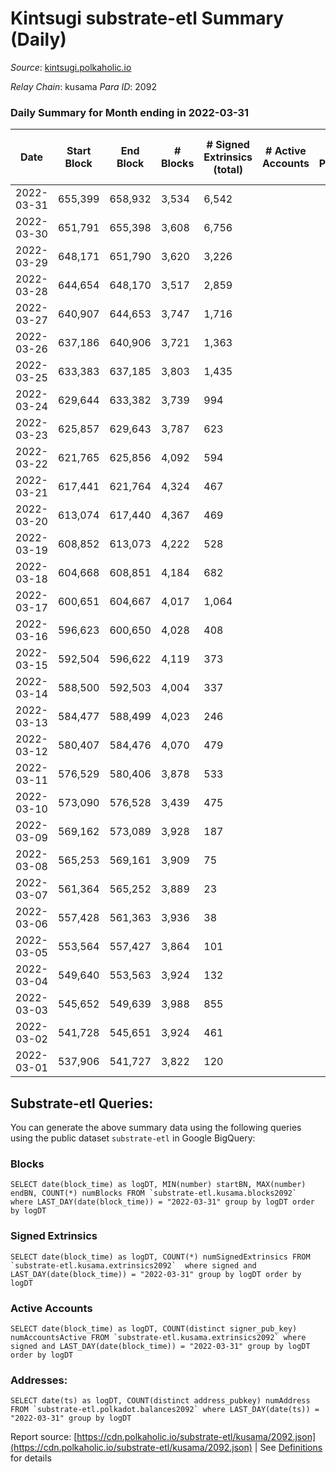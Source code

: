 # Kintsugi substrate-etl Summary (Daily)

_Source_: [kintsugi.polkaholic.io](https://kintsugi.polkaholic.io)

*Relay Chain*: kusama
*Para ID*: 2092



### Daily Summary for Month ending in 2022-03-31


| Date | Start Block | End Block | # Blocks | # Signed Extrinsics (total) | # Active Accounts | # Passive | # New | # Addresses with Balances | # Events | # Transfers | # XCM Transfers In | # XCM Transfers Out |
| ---- | ----------- | --------- | -------- | --------------------------- | ----------------- | --------- | ----- | ------------------------- | -------- | ----------- | ------------------ | ------------------- |
| 2022-03-31 | 655,399 | 658,932 | 3,534  | 6,542 |  |  |  | 7,402 | 32,426 | 67 ($168,863.31) | 19 ($17,592.55) | 42 ($35,932.17) |
| 2022-03-30 | 651,791 | 655,398 | 3,608  | 6,756 |  |  |  | 7,383 | 33,179 | 40 ($92,727.18) | 31 ($410,065.89) | 28 ($14,108.70) |
| 2022-03-29 | 648,171 | 651,790 | 3,620  | 3,226 |  |  |  | 7,360 | 30,105 | 135 ($84,101.63) | 14 ($184,007.94) | 19 ($9,813.35) |
| 2022-03-28 | 644,654 | 648,170 | 3,517  | 2,859 |  |  |  | 7,258 | 28,407 | 59 ($77,035.60) | 17 ($66,960.19) | 16 ($10,428.53) |
| 2022-03-27 | 640,907 | 644,653 | 3,747  | 1,716 |  |  |  | 7,232 | 28,784 | 42 ($57,303.84) | 18 ($71,496.57) | 29 ($33,998.94) |
| 2022-03-26 | 637,186 | 640,906 | 3,721  | 1,363 |  |  |  | 7,222 | 28,146 | 35 ($20,366.26) | 14 ($39,146.71) | 8 ($5,272.39) |
| 2022-03-25 | 633,383 | 637,185 | 3,803  | 1,435 |  |  |  | 7,212 | 29,221 | 56 ($240,926.29) | 25 ($24,231.33) | 21 ($10,551.93) |
| 2022-03-24 | 629,644 | 633,382 | 3,739  | 994 |  |  |  | 7,188 | 28,286 | 67 ($16,770,719.75) | 14 ($12,988.45) | 14 ($4,608.96) |
| 2022-03-23 | 625,857 | 629,643 | 3,787  | 623 |  |  |  | 7,158 | 27,846 | 53 ($27,993.69) | 8 ($54,148.13) | 25 ($18,415.28) |
| 2022-03-22 | 621,765 | 625,856 | 4,092  | 594 |  |  |  | 7,139 | 30,296 | 80 ($88,150.42) | 12 ($5,182.05) | 66 ($61,474.87) |
| 2022-03-21 | 617,441 | 621,764 | 4,324  | 467 |  |  |  | 7,095 | 31,336 | 33 ($61,909.44) |   | 8 ($5,900.07) |
| 2022-03-20 | 613,074 | 617,440 | 4,367  | 469 |  |  |  | 7,089 | 31,665 | 35 ($35,751.59) |   | 8 ($9,553.66) |
| 2022-03-19 | 608,852 | 613,073 | 4,222  | 528 |  |  |  | 7,080 | 30,842 | 44 ($22,487.32) |   | 5 ($3,790.35) |
| 2022-03-18 | 604,668 | 608,851 | 4,184  | 682 |  |  |  | 7,067 | 31,340 | 128 ($49,654.21) | 1 ($1.19) | 4 ($5,795.62) |
| 2022-03-17 | 600,651 | 604,667 | 4,017  | 1,064 |  |  |  | 7,004 | 31,498 | 199 ($79,808.49) | 2 ($1,242.76) | 7 ($14,725.02) |
| 2022-03-16 | 596,623 | 600,650 | 4,028  | 408 |  |  |  | 6,914 | 29,121 | 34 ($1,368,670.05) | 2 ($75.16) | 15 ($2,935.31) |
| 2022-03-15 | 592,504 | 596,622 | 4,119  | 373 |  |  |  | 6,906 | 29,136 | 21 ($23,286.20) |   | 22 ($56,325.04) |
| 2022-03-14 | 588,500 | 592,503 | 4,004  | 337 |  |  |  | 6,898 | 25,104 | 58 ($23,812.91) | 2 ($0.06) | 26 ($19,930.83) |
| 2022-03-13 | 584,477 | 588,499 | 4,023  | 246 |  |  |  | 6,860 | 25,775 | 21 ($11,076.11) |   | 4 ($5,397.37) |
| 2022-03-12 | 580,407 | 584,476 | 4,070  | 479 |  |  |  | 6,851 | 29,699 | 29 ($16,408.04) |   | 14 ($8,835.91) |
| 2022-03-11 | 576,529 | 580,406 | 3,878  | 533 |  |  |  | 6,842 | 29,247 | 90 ($40,743.54) |   | 15 ($13,046.66) |
| 2022-03-10 | 573,090 | 576,528 | 3,439  | 475 |  |  |  | 6,806 | 22,510 | 78 ($36,654.09) | 5 ($21.75) | 25 ($15,453.20) |
| 2022-03-09 | 569,162 | 573,089 | 3,928  | 187 |  |  |  | 6,782 | 24,054 | 34 ($20,195.05) |   | 43 ($92,392.57) |
| 2022-03-08 | 565,253 | 569,161 | 3,909  | 75 |  |  |  | 6,766 | 23,647 | 37 ($259,321.54) | 1 ($0.02) | 11 ($67,642.59) |
| 2022-03-07 | 561,364 | 565,252 | 3,889  | 23 |  |  |  | 6,752 | 23,552 | 38 ($1,804.86) |   |   |
| 2022-03-06 | 557,428 | 561,363 | 3,936  | 38 |  |  |  | 6,720 | 23,689 | 11 ($2,586.37) |   | 1 ($11.47) |
| 2022-03-05 | 553,564 | 557,427 | 3,864  | 101 |  |  |  | 6,717 | 23,400 | 52 ($40,624.23) |   | 8 ($945.63) |
| 2022-03-04 | 549,640 | 553,563 | 3,924  | 132 |  |  |  | 6,708 | 25,774 | 19 ($2,844.47) |   | 9 ($1,065.85) |
| 2022-03-03 | 545,652 | 549,639 | 3,988  | 855 |  |  |  | 6,698 | 26,735 | 12 ($9,252.17) |   | 1 ($1.12) |
| 2022-03-02 | 541,728 | 545,651 | 3,924  | 461 |  |  |  | 6,692 | 28,055 | 24 ($9,749.85) |   | 10 ($19.62) |
| 2022-03-01 | 537,906 | 541,727 | 3,822  | 120 |  |  |  | 6,684 | 20,845 | 47 ($68,648.13) |   | 11 ($141.46) |

## Substrate-etl Queries:
You can generate the above summary data using the following queries using the public dataset `substrate-etl` in Google BigQuery:


### Blocks
```
SELECT date(block_time) as logDT, MIN(number) startBN, MAX(number) endBN, COUNT(*) numBlocks FROM `substrate-etl.kusama.blocks2092`  where LAST_DAY(date(block_time)) = "2022-03-31" group by logDT order by logDT
```


### Signed Extrinsics
```
SELECT date(block_time) as logDT, COUNT(*) numSignedExtrinsics FROM `substrate-etl.kusama.extrinsics2092`  where signed and LAST_DAY(date(block_time)) = "2022-03-31" group by logDT order by logDT
```


### Active Accounts
```
SELECT date(block_time) as logDT, COUNT(distinct signer_pub_key) numAccountsActive FROM `substrate-etl.kusama.extrinsics2092` where signed and LAST_DAY(date(block_time)) = "2022-03-31" group by logDT order by logDT
```


### Addresses:
```
SELECT date(ts) as logDT, COUNT(distinct address_pubkey) numAddress FROM `substrate-etl.polkadot.balances2092` where LAST_DAY(date(ts)) = "2022-03-31" group by logDT
```



Report source: [https://cdn.polkaholic.io/substrate-etl/kusama/2092.json](https://cdn.polkaholic.io/substrate-etl/kusama/2092.json) | See [Definitions](/DEFINITIONS.md) for details
